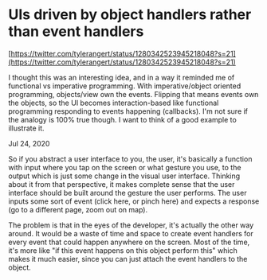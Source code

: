 # UIs driven by object handlers rather than event handlers

[https://twitter.com/tylerangert/status/1280342523945218048?s=21](https://twitter.com/tylerangert/status/1280342523945218048?s=21)

I thought this was an interesting idea, and in a way it reminded me of functional vs imperative programming. With imperative/object oriented programming, objects/view own the events. Flipping that means events own the objects, so the UI becomes interaction-based like functional programming responding to events happening (callbacks). I'm not sure if the analogy is 100% true though. I want to think of a good example to illustrate it.

Jul 24, 2020 

So if you abstract  a user interface to you, the user, it's basically a function with input where you tap on the screen or what gesture you use, to the output which is just some change in the visual user interface. Thinking about it from that perspective, it makes complete sense that the user interface should be built around the gesture the user performs. The user inputs some sort of event (click here, or pinch here) and expects a response (go to a different page, zoom out on map).

The problem is that in the eyes of the developer, it's actually the other way around. It would be a waste of time and space to create event handlers for every event that could happen anywhere on the screen. Most of the time, it's more like "if this event happens on this object perform this" which makes it much easier, since you can just attach the event handlers to the object.